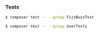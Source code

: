 
### Tests

```bash
$ composer test -- --group FizzBuzzTest
```

```bash
$ composer test -- --group UserTests
```
